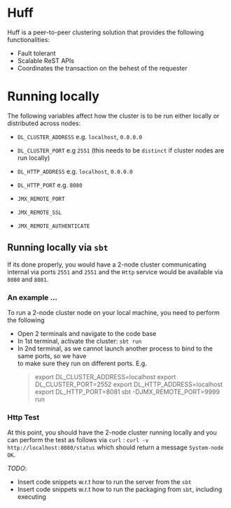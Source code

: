 # Huff

Huff is a peer-to-peer clustering solution that provides the following functionalities:

- Fault tolerant 
- Scalable ReST APIs
- Coordinates the transaction on the behest of the requester

# Running locally

The following variables affect how the cluster is to be run 
either locally or distributed across nodes:

- `DL_CLUSTER_ADDRESS` e.g. `localhost`, `0.0.0.0`
- `DL_CLUSTER_PORT` e.g `2551` (this needs to be `distinct` if cluster nodes are run locally)
- `DL_HTTP_ADDRESS` e.g. `localhost`, `0.0.0.0`
- `DL_HTTP_PORT`    e.g. `8080`

- `JMX_REMOTE_PORT`
- `JMX_REMOTE_SSL`
- `JMX_REMOTE_AUTHENTICATE`

## Running locally via `sbt`

If its done properly, you would have a 2-node cluster communicating
internal via ports `2551` and `2551` and the `Http` service would be 
available via `8080` and `8081`.

### An example ...

To run a 2-node cluster node on your local machine, you need to perform the following
- Open 2 terminals and navigate to the code base
- In 1st terminal, activate the cluster: `sbt run`
- In 2nd terminal, as we cannot launch another process to bind to the same ports, so we have\
  to make sure they run on different ports. E.g.
  >  export DL_CLUSTER_ADDRESS=localhost
  >  export DL_CLUSTER_PORT=2552
  >  export DL_HTTP_ADDRESS=localhost
  >  export DL_HTTP_PORT=8081
  >  sbt -DJMX_REMOTE_PORT=9999 run

### Http Test

At this point, you should have the 2-node cluster running locally
and you can perform the test as follows via `curl` : `curl -v http://localhost:8080/status`
which should return a message `System-node OK`.

*TODO*:
- Insert code snippets w.r.t how to run the server from the `sbt`
- Insert code snippets w.r.t how to run the packaging from `sbt`, including executing


